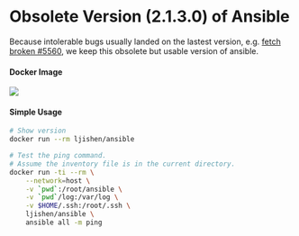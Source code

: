 # Obsolete Version (2.1.3.0) of AnsibleBecause intolerable bugs usually landed on the lastest version, e.g. [fetch broken #5560](https://github.com/ansible/ansible-modules-core/issues/5560), we keep this obsolete but usable version of ansible.#### Docker Image[![](https://images.microbadger.com/badges/image/ljishen/ansible.svg)](http://microbadger.com/images/ljishen/ansible "Get your own image badge on microbadger.com")#### Simple Usage```bash# Show versiondocker run --rm ljishen/ansible# Test the ping command.# Assume the inventory file is in the current directory.docker run -ti --rm \    --network=host \    -v `pwd`:/root/ansible \    -v `pwd`/log:/var/log \    -v $HOME/.ssh:/root/.ssh \    ljishen/ansible \    ansible all -m ping```